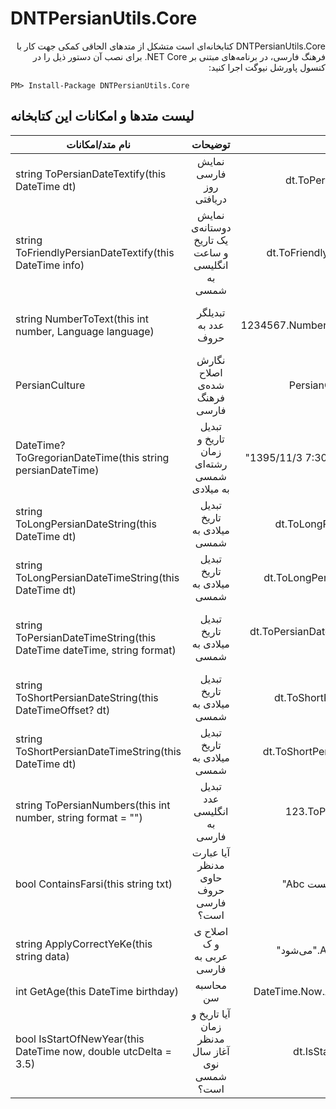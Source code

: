 ﻿DNTPersianUtils.Core
=======
<div dir="rtl">
DNTPersianUtils.Core کتابخانه‌ای است متشکل از متدهای الحاقی کمکی جهت کار با فرهنگ فارسی، در برنامه‌های مبتنی بر NET Core.
برای نصب آن دستور ذیل را در کنسول پاورشل نیوگت اجرا کنید:
</div>

```
PM> Install-Package DNTPersianUtils.Core
```


لیست متدها و امکانات این کتابخانه
-----------------

|نام متد/امکانات|توضیحات|مثال|خروجی نمونه|
| -------| :------: | :------: |  :------: |  
|string ToPersianDateTextify(this DateTime dt)|نمایش فارسی روز دریافتی|dt.ToPersianDateTextify()|سه شنبه ۲۱ دی ۱۳۹۵|
|string ToFriendlyPersianDateTextify(this DateTime info)|نمایش دوستانه‌ی یک تاریخ و ساعت انگلیسی به شمسی|dt.ToFriendlyPersianDateTextify()|&#x202b;۱۰ روز قبل، سه شنبه ۲۱ دی ۱۳۹۵، ساعت ۱۰:۲۰|
|string NumberToText(this int number, Language language)|تبدیلگر عدد به حروف|1234567.NumberToText(Language.Persian)|یک میلیون و دویست و سی و چهار هزار و پانصد و شصت و هفت|
|PersianCulture|نگارش اصلاح شده‌ی فرهنگ فارسی|PersianCulture.Instance|در این فرهنگ تاریخ میلادی با شمسی جایگزین شده‌است|
|DateTime? ToGregorianDateTime(this string persianDateTime)|تبدیل تاریخ و زمان رشته‌ای شمسی به میلادی|"1395/11/3 7:30".ToGregorianDateTime()|new DateTime(2017, 1, 22, 7, 30, 0)|
|string ToLongPersianDateString(this DateTime dt)|تبدیل تاریخ میلادی به شمسی|dt.ToLongPersianDateString()|&#x202b;21 دی 1395|
|string ToLongPersianDateTimeString(this DateTime dt)|تبدیل تاریخ میلادی به شمسی|dt.ToLongPersianDateTimeString()|&#x202b;21 دی 1395، 10:20:02 ق.ظ|
|string ToPersianDateTimeString(this DateTime dateTime, string format)|تبدیل تاریخ میلادی به شمسی|dt.ToPersianDateTimeString("dd MMMM yyyy")|این تبدیل بر اساس فرهنگ اصلاح شده‌ی فارسی صورت می‌گیرد|
|string ToShortPersianDateString(this DateTimeOffset? dt)|تبدیل تاریخ میلادی به شمسی|dt.ToShortPersianDateString()|1395/10/21|
|string ToShortPersianDateTimeString(this DateTime dt)|تبدیل تاریخ میلادی به شمسی|dt.ToShortPersianDateTimeString()|1395/10/21 10:20|
|string ToPersianNumbers(this int number, string format = "")|تبدیل عدد انگلیسی به فارسی|123.ToPersianNumbers()|۱۲۳|
|bool ContainsFarsi(this string txt)|آیا عبارت مدنظر حاوی حروف فارسی است؟|"Abc تست".ContainsFarsi()|true|
|string ApplyCorrectYeKe(this string data)|اصلاح ی و ک عربی به فارسی|"می‌شود".ApplyCorrectYeKe()|می‌شود|
|int GetAge(this DateTime birthday)|محاسبه سن|DateTime.Now.AddYears(-9).GetAge()|9|
|bool IsStartOfNewYear(this DateTime now, double utcDelta = 3.5)|آیا تاریخ و زمان مدنظر آغاز سال نوی شمسی است؟|dt.IsStartOfNewYear()|true/false|
